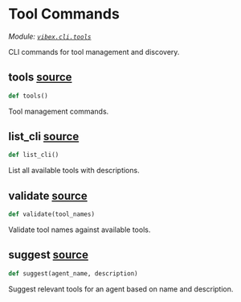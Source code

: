 # Tool Commands

*Module: [`vibex.cli.tools`](https://github.com/dustland/vibex/blob/main/src/vibex/cli/tools.py)*

CLI commands for tool management and discovery.

## tools <a href="https://github.com/dustland/vibex/blob/main/src/vibex/cli/tools.py#L45" class="source-link" title="View source code">source</a>

```python
def tools()
```

Tool management commands.

## list_cli <a href="https://github.com/dustland/vibex/blob/main/src/vibex/cli/tools.py#L51" class="source-link" title="View source code">source</a>

```python
def list_cli()
```

List all available tools with descriptions.

## validate <a href="https://github.com/dustland/vibex/blob/main/src/vibex/cli/tools.py#L59" class="source-link" title="View source code">source</a>

```python
def validate(tool_names)
```

Validate tool names against available tools.

## suggest <a href="https://github.com/dustland/vibex/blob/main/src/vibex/cli/tools.py#L90" class="source-link" title="View source code">source</a>

```python
def suggest(agent_name, description)
```

Suggest relevant tools for an agent based on name and description.
